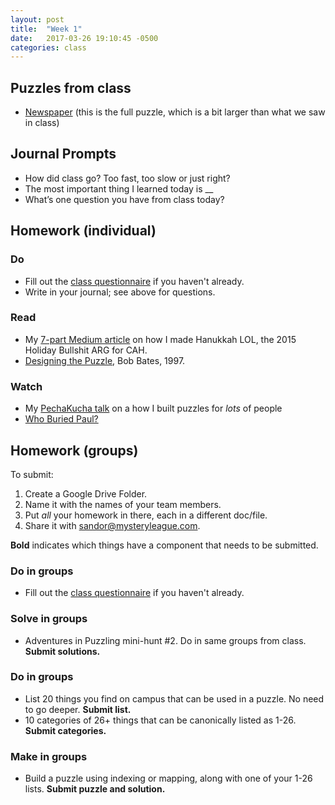 ```yaml
---
layout: post
title:  "Week 1"
date:   2017-03-26 19:10:45 -0500
categories: class
---
```


## Puzzles from class

* [Newspaper](/pdf/Newspaperfull.pdf) (this is the full puzzle, which is a bit larger than what we saw in class)

## Journal Prompts

* How did class go? Too fast, too slow or just right?
* The most important thing I learned today is __
* What’s one question you have from class today?

## Homework (individual)

### Do

* Fill out the [class questionnaire](https://docs.google.com/a/mysteryleague.com/forms/d/14tVWw8CyRDa0zaoeORyBc1O98pVdcJ1qI6goAriJnz0/edit?usp=drive_web) if you haven't already.
* Write in your journal; see above for questions.

### Read

* My [7-part Medium article](https://medium.com/the-mystery-league/the-making-of-hanukkah-lol-the-biggest-collaborative-puzzle-room-ever-part-1-d8de1080ad51#.ncsi61mtd) on how I made Hanukkah LOL, the 2015 Holiday Bullshit ARG for CAH.
* [Designing the Puzzle](http://www.scottkim.com.previewc40.carrierzone.com/thinkinggames/GDC00/bates.html), Bob Bates, 1997.

### Watch

* My [PechaKucha talk](https://www.youtube.com/watch?v=dxF5UyroeMQ) on a how I built puzzles for *lots* of people
* [Who Buried Paul?](https://www.youtube.com/watch?v=BQLoRUS-ypM&feature=youtu.be)

## Homework (groups)

To submit:

1. Create a Google Drive Folder.
2. Name it with the names of your team members.
3. Put _all_ your homework in there, each in a different doc/file.
4. Share it with sandor@mysteryleague.com.

 **Bold** indicates which things have a component that needs to be submitted.

### Do in groups

* Fill out the [class questionnaire](https://docs.google.com/a/mysteryleague.com/forms/d/14tVWw8CyRDa0zaoeORyBc1O98pVdcJ1qI6goAriJnz0/edit?usp=drive_web) if you haven't already.

### Solve in groups

* Adventures in Puzzling mini-hunt #2. Do in same groups from class. **Submit solutions.**

### Do in groups

* List 20 things you find on campus that can be used in a puzzle. No need to go deeper. **Submit list.**
* 10 categories of 26+ things that can be canonically listed as 1-26. **Submit categories.**

### Make in groups

* Build a puzzle using indexing or mapping, along with one of your 1-26 lists. **Submit puzzle and solution.**
